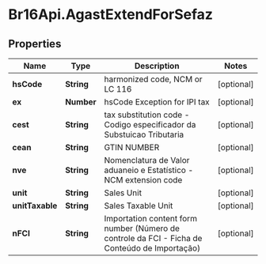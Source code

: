 # Br16Api.AgastExtendForSefaz

## Properties
Name | Type | Description | Notes
------------ | ------------- | ------------- | -------------
**hsCode** | **String** | harmonized code, NCM or LC 116 | [optional] 
**ex** | **Number** | hsCode Exception for IPI tax | [optional] 
**cest** | **String** | tax substitution code - Codigo especificador da Substuicao Tributaria | [optional] 
**cean** | **String** | GTIN NUMBER | [optional] 
**nve** | **String** | Nomenclatura de Valor aduaneio e Estatístico - NCM extension code | [optional] 
**unit** | **String** | Sales Unit | [optional] 
**unitTaxable** | **String** | Sales Taxable Unit | [optional] 
**nFCI** | **String** | Importation content form number (Número de controle da FCI - Ficha de Conteúdo de Importação) | [optional] 


